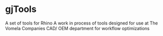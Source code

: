 # gjTools
A set of tools for Rhino
A work in process of tools designed for use at The Vomela Companies CAD/ OEM department for workflow optimizations
